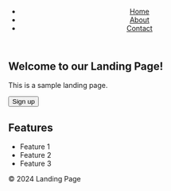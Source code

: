 <!-- index.html -->

<!DOCTYPE html>
<html lang="en">
<head>
    <meta charset="UTF-8">
    <meta name="viewport" content="width=device-width, initial-scale=1.0">
    <title>Landing Page</title>
    <link rel="stylesheet" href="styles.css">
</head>
<body>
    <header>
        <nav>
            <ul>
                <li><a href="#">Home</a></li>
                <li><a href="#">About</a></li>
                <li><a href="#">Contact</a></li>
            </ul>
        </nav>
    </header>
    <main>
        <section class="hero">
            <h1>Welcome to our Landing Page!</h1>
            <p>This is a sample landing page.</p>
            <button>Sign up</button>
        </section>
        <section class="features">
            <h2>Features</h2>
            <ul>
                <li>Feature 1</li>
                <li>Feature 2</li>
                <li>Feature 3</li>
            </ul>
        </section>
    </main>
    <footer>
        <p>&copy; 2024 Landing Page</p>
    </footer>
    <script src="script.js"></script>
</body>
</html>


